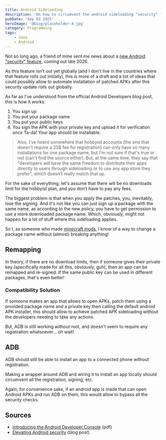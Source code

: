 ```yaml
---
title: Android Sideloading
description: 'On how to circumvent the android sideloading "security" for distrubution of patched APKs.'
pubDate: 'Sep 02 2025'
heroImage: '@blog/placeholder-4.jpg'
category: Programming
tags:
    - Java
    - Android
---
```


Not so long ago, a friend of mine sent me news about a [new Android "security" feature](https://android-developers.googleblog.com/2025/08/elevating-android-security.html), coming out late 2026.

As this feature isn't out yet globally (and I don't live in the countries where that feature rolls out initially), this is more of a draft and a list of ideas that could possibly allow to automate installation of patched APKs after this security update rolls out globally.

As far as I've understood from the official Android Developers blog post, this is how it works:
1. You sign up
2. You put your package name
3. You put your public keys
4. You sign the APK with your private key and upload it for verification _once_
Ta-da! Your app should be installable.

> Also, I've heard somewhere that hobbyist accounts (the one that doesn't require a 25$ fee for registration) can only have so many installations for one package name, but I'm not sure if that's true or not (can't find the source either). 
> But, at the same time, they say that "developers will have the same freedom to distribute their apps directly to users through sideloading or to use any app store they prefer", which doesn't really match that up.

For the sake of everything, let's assume that there will be no downloads limit for the hobbyist plan, and you don't have to pay any fees.

The biggest problem is that when you apply the patches, you, inevitably, lose the signing. 
And it's not like you can just sign up a package with the same name, as according to the new policy, you have to get permission to use a more downloaded package name.
Which, obviously, might not happen for a lot of stuff where this sideloading applies.

So I, as someone who made [minecraft mods](https://theo.is-a.dev/blog/porting-fabric-to-forge/), I know of a way to change a package name without (almost) breaking anything!

## Remapping

In theory, if there are no download limits, then if someone gives their private key (specifically made for all this, obviously, guh), then an app can be remapped and re-signed.
If the same public key can be used in different packages, that's even better!

### Compatibility Solution

If someone makes an app that allows to open APKs, patch them using a provided package name and a private key then calling the default android APK installer, this should allow to achieve patched APK sideloading without the developers needing to take any actions.

But, ADB is still working without root, and doesn't seem to require any registration whatsoever... oh wait!

## ADB

ADB should still be able to install an app to a connected phone without registration. 

Making a wrapper around ADB and wiring it to install an app locally should circumvent all the registration, signing, etc.

Again, for convenience sake, if an android app is made that can open Android APKs and run ADB on them, this would allow to bypass all the security checks.

## Sources
- [Introducing the Android Developer Console](https://developer.android.com/developer-verification/assets/pdfs/introducing-the-android-developer-console.pdf) (pdf)
- [Elevating Android security](https://android-developers.googleblog.com/2025/08/elevating-android-security.html) (blog post)

